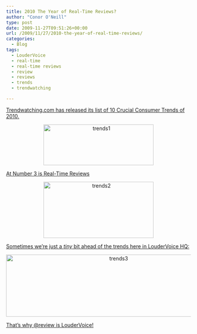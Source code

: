 ```yaml
---
title: 2010 The Year of Real-Time Reviews?
author: "Conor O'Neill"
type: post
date: 2009-11-27T09:51:26+00:00
url: /2009/11/27/2010-the-year-of-real-time-reviews/
categories:
  - Blog
tags:
  - LouderVoice
  - real-time
  - real-time reviews
  - review
  - reviews
  - trends
  - trendwatching

---
```

<span style="text-decoration: underline;">Trendwatching.com has released its list of <a href="http://www.trendwatching.com/briefing/">10 Crucial Consumer Trends of 2010</a>.</span>

<p style="text-align: center;">
  <a href="http://www.trendwatching.com/briefing/#realtime"><img class="size-medium wp-image-621  aligncenter" title="trends1" src="http://www.loudervoice.com/wp-content/uploads/2009/11/27/2010-the-year-of-real-time-reviews/trends1-300x111.jpg" alt="trends1" width="300" height="111" srcset="http://127.0.0.1.nip.io/wp-content/uploads/2009/11/27/2010-the-year-of-real-time-reviews/trends1-300x111.jpg 300w, http://127.0.0.1.nip.io/wp-content/uploads/2009/11/27/2010-the-year-of-real-time-reviews/trends1.jpg 573w" sizes="(max-width: 300px) 100vw, 300px" /></a>
</p>

<span style="text-decoration: underline;">At Number 3 is Real-Time Reviews</span>

<p style="text-align: center;">
  <a href="http://www.trendwatching.com/briefing/#realtime"><img class="aligncenter size-medium wp-image-622" title="trends2" src="http://www.loudervoice.com/wp-content/uploads/2009/11/27/2010-the-year-of-real-time-reviews/trends2-300x153.jpg" alt="trends2" width="300" height="153" srcset="http://127.0.0.1.nip.io/wp-content/uploads/2009/11/27/2010-the-year-of-real-time-reviews/trends2-300x153.jpg 300w, http://127.0.0.1.nip.io/wp-content/uploads/2009/11/27/2010-the-year-of-real-time-reviews/trends2.jpg 576w" sizes="(max-width: 300px) 100vw, 300px" /></a>
</p>

<span style="text-decoration: underline;">Sometimes we&#8217;re just a <em>tiny</em> bit ahead of the trends here in LouderVoice HQ:</span>

<p style="text-align: center;">
  <a href="http://business.loudervoice.com/2007/06/13/loudervoice-twitter-mash-up/"><img class="aligncenter size-full wp-image-623" title="trends3" src="http://www.loudervoice.com/wp-content/uploads/2009/11/27/2010-the-year-of-real-time-reviews/trends3.jpg" alt="trends3" width="598" height="169" srcset="http://127.0.0.1.nip.io/wp-content/uploads/2009/11/27/2010-the-year-of-real-time-reviews/trends3.jpg 598w, http://127.0.0.1.nip.io/wp-content/uploads/2009/11/27/2010-the-year-of-real-time-reviews/trends3-300x84.jpg 300w" sizes="(max-width: 598px) 100vw, 598px" /><br /> </a>
</p>

<span style="text-decoration: underline;">That&#8217;s why <a href="http://twitter.com/review">@review</a> is LouderVoice!</span>
